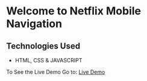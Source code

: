 # Welcome to Netflix Mobile Navigation

## Technologies Used
- HTML, CSS & JAVASCRIPT 

To See the Live Demo Go to: [Live Demo](https://pnsvn3035.github.io/netflix-mobile-navigation/)
